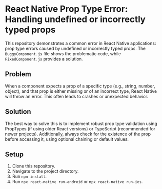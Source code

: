 # React Native Prop Type Error: Handling undefined or incorrectly typed props

This repository demonstrates a common error in React Native applications: prop type errors caused by undefined or incorrectly typed props.  The `BuggyComponent.js` file shows the problematic code, while `FixedComponent.js` provides a solution.

## Problem

When a component expects a prop of a specific type (e.g., string, number, object), and that prop is either missing or of an incorrect type, React Native will throw an error.  This often leads to crashes or unexpected behavior.

## Solution

The best way to solve this is to implement robust prop type validation using PropTypes (if using older React versions) or TypeScript (recommended for newer projects).  Additionally, always check for the existence of the prop before accessing it, using optional chaining or default values. 

## Setup

1. Clone this repository.
2. Navigate to the project directory.
3. Run `npm install`.
4. Run `npx react-native run-android` or `npx react-native run-ios`. 